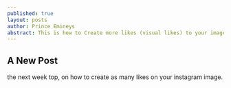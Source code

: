 ```yaml
---
published: true
layout: posts
author: Prince Emineys
abstract: This is how to Create more likes (visual likes) to your image on Instagram by using Gramblr tool. You can now have 1000+ likes on your images
---
```

## A New Post

the next week top, on how to create as many likes on your instagram image.



